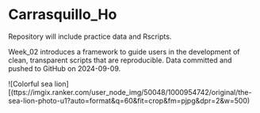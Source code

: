 # Carrasquillo_Ho

Repository will include practice data and Rscripts.

Week_02 introduces a framework to guide users in the development of clean, transparent scripts that are reproducible. Data committed and pushed to GitHub on 2024-09-09.


![Colorful sea lion][(ttps://imgix.ranker.com/user_node_img/50048/1000954742/original/the-sea-lion-photo-u1?auto=format&q=60&fit=crop&fm=pjpg&dpr=2&w=500)
